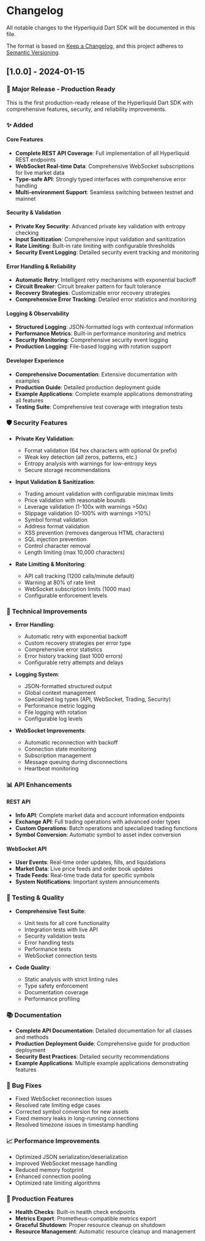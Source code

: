 # Changelog

All notable changes to the Hyperliquid Dart SDK will be documented in this file.

The format is based on [Keep a Changelog](https://keepachangelog.com/en/1.0.0/),
and this project adheres to [Semantic Versioning](https://semver.org/spec/v2.0.0.html).

## [1.0.0] - 2024-01-15

### 🚀 Major Release - Production Ready

This is the first production-ready release of the Hyperliquid Dart SDK with comprehensive features, security, and reliability improvements.

### ✨ Added

#### Core Features
- **Complete REST API Coverage**: Full implementation of all Hyperliquid REST endpoints
- **WebSocket Real-time Data**: Comprehensive WebSocket subscriptions for live market data
- **Type-safe API**: Strongly typed interfaces with comprehensive error handling
- **Multi-environment Support**: Seamless switching between testnet and mainnet

#### Security & Validation
- **Private Key Security**: Advanced private key validation with entropy checking
- **Input Sanitization**: Comprehensive input validation and sanitization
- **Rate Limiting**: Built-in rate limiting with configurable thresholds
- **Security Event Logging**: Detailed security event tracking and monitoring

#### Error Handling & Reliability
- **Automatic Retry**: Intelligent retry mechanisms with exponential backoff
- **Circuit Breaker**: Circuit breaker pattern for fault tolerance
- **Recovery Strategies**: Customizable error recovery strategies
- **Comprehensive Error Tracking**: Detailed error statistics and monitoring

#### Logging & Observability
- **Structured Logging**: JSON-formatted logs with contextual information
- **Performance Metrics**: Built-in performance monitoring and metrics
- **Security Monitoring**: Comprehensive security event logging
- **Production Logging**: File-based logging with rotation support

#### Developer Experience
- **Comprehensive Documentation**: Extensive documentation with examples
- **Production Guide**: Detailed production deployment guide
- **Example Applications**: Complete example applications demonstrating all features
- **Testing Suite**: Comprehensive test coverage with integration tests

### 🛡️ Security Features

- **Private Key Validation**:
  - Format validation (64 hex characters with optional 0x prefix)
  - Weak key detection (all zeros, patterns, etc.)
  - Entropy analysis with warnings for low-entropy keys
  - Secure storage recommendations

- **Input Validation & Sanitization**:
  - Trading amount validation with configurable min/max limits
  - Price validation with reasonable bounds
  - Leverage validation (1-100x with warnings >50x)
  - Slippage validation (0-100% with warnings >10%)
  - Symbol format validation
  - Address format validation
  - XSS prevention (removes dangerous HTML characters)
  - SQL injection prevention
  - Control character removal
  - Length limiting (max 10,000 characters)

- **Rate Limiting & Monitoring**:
  - API call tracking (1200 calls/minute default)
  - Warning at 80% of rate limit
  - WebSocket subscription limits (1000 max)
  - Configurable enforcement levels

### 🔧 Technical Improvements

- **Error Handling**:
  - Automatic retry with exponential backoff
  - Custom recovery strategies per error type
  - Comprehensive error statistics
  - Error history tracking (last 1000 errors)
  - Configurable retry attempts and delays

- **Logging System**:
  - JSON-formatted structured output
  - Global context management
  - Specialized log types (API, WebSocket, Trading, Security)
  - Performance metric logging
  - File logging with rotation
  - Configurable log levels

- **WebSocket Improvements**:
  - Automatic reconnection with backoff
  - Connection state monitoring
  - Subscription management
  - Message queuing during disconnections
  - Heartbeat monitoring

### 📊 API Enhancements

#### REST API
- **Info API**: Complete market data and account information endpoints
- **Exchange API**: Full trading operations with advanced order types
- **Custom Operations**: Batch operations and specialized trading functions
- **Symbol Conversion**: Automatic symbol to asset index conversion

#### WebSocket API
- **User Events**: Real-time order updates, fills, and liquidations
- **Market Data**: Live price feeds and order book updates
- **Trade Feeds**: Real-time trade data for specific symbols
- **System Notifications**: Important system announcements

### 🧪 Testing & Quality

- **Comprehensive Test Suite**:
  - Unit tests for all core functionality
  - Integration tests with live API
  - Security validation tests
  - Error handling tests
  - Performance tests
  - WebSocket connection tests

- **Code Quality**:
  - Static analysis with strict linting rules
  - Type safety enforcement
  - Documentation coverage
  - Performance profiling

### 📚 Documentation

- **Complete API Documentation**: Detailed documentation for all classes and methods
- **Production Deployment Guide**: Comprehensive guide for production deployment
- **Security Best Practices**: Detailed security recommendations
- **Example Applications**: Multiple example applications demonstrating features

### 🐛 Bug Fixes

- Fixed WebSocket reconnection issues
- Resolved rate limiting edge cases
- Corrected symbol conversion for new assets
- Fixed memory leaks in long-running connections
- Resolved timezone issues in timestamp handling

### 📈 Performance Improvements

- Optimized JSON serialization/deserialization
- Improved WebSocket message handling
- Reduced memory footprint
- Enhanced connection pooling
- Optimized rate limiting algorithms

### 🚀 Production Features

- **Health Checks**: Built-in health check endpoints
- **Metrics Export**: Prometheus-compatible metrics export
- **Graceful Shutdown**: Proper resource cleanup on shutdown
- **Resource Management**: Automatic resource cleanup and management


